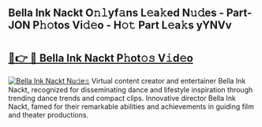 ## Bella Ink Nackt O𝚗𝚕yf𝚊ns L𝚎a𝚔ed N𝚞𝚍es - Part-JON P𝚑𝚘tos Vi𝚍𝚎o - H𝚘𝚝 Part L𝚎a𝚔s yYNVv

# <h2><a href="http://kfdg7j0.oniu.top/?m=Bella+Ink+Nackt">🔗👉 🔴 Bella Ink Nackt P𝚑ot𝚘𝚜 V𝚒d𝚎o</a></h2>

[![Bella Ink Nackt Nu𝚍e𝚜](https://i.imgur.com/0qMVB7G.gif)](http://kfdg7j0.oniu.top/?m=Bella+Ink+Nackt)
Virtual content creator and entertainer Bella Ink Nackt, recognized for disseminating dance and lifestyle inspiration through trending dance trends and compact clips. Innovative director Bella Ink Nackt, famed for their remarkable abilities and achievements in guiding film and theater productions.  
